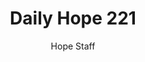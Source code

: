---
image: /assets/img/daily-hope-default-artwork.png
title: Daily Hope 221
number: 221
categories:
  - Daily Hope
author: Hope Staff
notes: Daily Hope 221
embed: >-
  EMBED_GOES_HERE
---